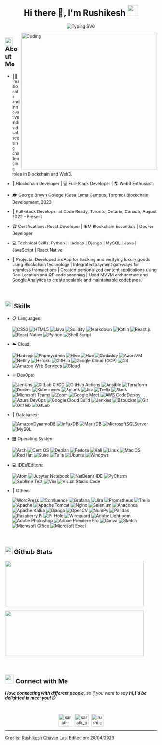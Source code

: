 ### 
<h1 align="center">Hi there 👋, I'm Rushikesh <img src="https://media3.giphy.com/media/ekeXXN8CG7xEavr6rP/giphy.gif?cid=ecf05e470kwfkruveneti696arilu2dw6fves2jr32kra757&rid=giphy.gif&ct=s" width="35"></h1>

<div align="center">
  
![Typing SVG](https://readme-typing-svg.herokuapp.com?font=ROBOT&size=25&color=39FF14&background=000000&center=true&vCenter=true&width=490&lines=%3E+Welcome+to+my+GitHub+profile...!)

</div>

<img align="right" alt="Coding" width="450" src="https://cdn.dribbble.com/users/1162077/screenshots/3848914/programmer.gif">

## <img src="https://c.tenor.com/NCRHhqkXrJYAAAAi/programmers-go-internet.gif" width="25">  <b>About Me</b>

- 👨‍💻 Passionate and innovative individual seeking challenging roles in Blockchain and Web3.

- 🔗 Blockchain Developer | 💻 Full-Stack Developer | 🌎 Web3 Enthusiast

- 🎓 George Brown College (Casa Loma Campus, Toronto) Blockchain Development, 2023

- 💼 Full-stack Developer at Code Ready, Toronto, Ontario, Canada, August 2022 - Present

- 🏆 Certifications: React Developer | IBM Blockchain Essentials | Docker Developer

- 💻 Technical Skills: Python | Hadoop | Django | MySQL | Java | JavaScript | React Native

- 🚀 Projects: Developed a dApp for tracking and verifying luxury goods using Blockchain technology | Integrated payment gateways for seamless transactions | Created personalized content applications using Geo Location and QR code scanning | Used MVVM architecture and Google Analytics to create scalable and maintainable codebases.

<br>

## <img src="https://media2.giphy.com/media/QssGEmpkyEOhBCb7e1/giphy.gif?cid=ecf05e47a0n3gi1bfqntqmob8g9aid1oyj2wr3ds3mg700bl&rid=giphy.gif" width ="25"><b> Skills</b>

<p align="center">

- 📋 Languages:
  
  ![CSS3](https://img.shields.io/badge/css3-%231572B6.svg?style=for-the-badge&logo=css3&logoColor=white&color=2965f1)
  ![HTML5](https://img.shields.io/badge/html5-%23E34F26.svg?style=for-the-badge&logo=html5&logoColor=white&color=e44d26)
  ![Java](https://img.shields.io/badge/java-%23000000.svg?style=for-the-badge&logo=java&logoColor=white&color=007396)
  ![Solidity](https://img.shields.io/badge/solidity-%23000000.svg?style=for-the-badge&logo=solidity&logoColor=white&color=bdbdbd)
  ![Markdown](https://img.shields.io/badge/markdown-%23000000.svg?style=for-the-badge&logo=markdown&logoColor=white&color=7d7d7d)
  ![Kotlin](https://img.shields.io/badge/kotlin-%23777BB4.svg?style=for-the-badge&logo=kotlin&logoColor=white&color=4a90e2)
  ![React.js](https://img.shields.io/badge/React-20232A?style=for-the-badge&logo=react&logoColor=61DAFB&color=20232a)
  ![React Native](https://img.shields.io/badge/React_Native-20232A?style=for-the-badge&logo=react&logoColor=61DAFB&color=20232a)
  ![Python](https://img.shields.io/badge/python-3670A0?style=for-the-badge&logo=python&logoColor=ffdd54&color=3776ab)
  ![Shell Script](https://img.shields.io/badge/shell_script-%23121011.svg?style=for-the-badge&logo=gnu-bash&logoColor=white&color=4eAA25)
    



    
- ☁️ Cloud:
  
  ![Hadoop](https://img.shields.io/badge/Hadoop-%23F37733.svg?style=for-the-badge&logo=Apache%20Hadoop&logoColor=white)
  ![Phpmyadmin](https://img.shields.io/badge/phpMyAdmin-%2300BFFF.svg?style=for-the-badge&logo=phpMyAdmin&logoColor=white)
  ![Hive](https://img.shields.io/badge/Apache%20Hive-FDEE21?style=for-the-badge&logo=Apache%20Hive&logoColor=black)
  ![Hue](https://img.shields.io/badge/Hue-%23FF7E5A.svg?style=for-the-badge&logo=Apache%20Hadoop&logoColor=white)
  ![Godaddy](https://img.shields.io/badge/GoDaddy-%230075FF.svg?style=for-the-badge&logo=GoDaddy&logoColor=white)
  ![AzureVM](https://img.shields.io/badge/Microsoft%20Azure-0089D6?style=for-the-badge&logo=microsoft-azure&logoColor=white)
  ![Netlify](https://img.shields.io/badge/Netlify-%23000000.svg?style=for-the-badge&logo=Netlify&logoColor=#00C7B7)
  ![Heroku](https://img.shields.io/badge/Heroku-%23430098.svg?style=for-the-badge&logo=Heroku&logoColor=white)
  ![GitHub](https://img.shields.io/badge/GitHub-%23121011.svg?style=for-the-badge&logo=GitHub&logoColor=white)
  ![Google Cloud (GCP)](https://img.shields.io/badge/Google_Cloud-%234285F4.svg?style=for-the-badge&logo=google-cloud&logoColor=white)
  ![Git](https://img.shields.io/badge/Git-F05032?style=for-the-badge&logo=git&logoColor=white)
  ![Amazon Web Services](https://img.shields.io/badge/Amazon%20Web%20Services-%23FF9900.svg?style=for-the-badge&logo=amazon%20aws&logoColor=white)
  ![Cloud](https://img.shields.io/badge/Cloud-%2345C3F5.svg?style=for-the-badge&logo=oracle&logoColor=white)

<!--     ![AWS](https://img.shields.io/badge/AWS-%23FF9900.svg?style=for-the-badge&logo=amazon-aws&logoColor=white)
    ![Azure](https://img.shields.io/badge/azure-%230072C6.svg?style=for-the-badge&logo=microsoftazure&logoColor=white)
    ![Google Cloud](https://img.shields.io/badge/GoogleCloud-%234285F4.svg?style=for-the-badge&logo=google-cloud&logoColor=white)
      ![Heroku](https://img.shields.io/badge/Heroku-%234285F4.svg?style=for-the-badge&logo=heroku&logoColor=white)
      ![Netlify](https://img.shields.io/badge/Netlify-%234285F4.svg?style=for-the-badge&logo=netlify&logoColor=white)
      ![Google Cloud](https://img.shields.io/badge/GoogleCloud-%234285F4.svg?style=for-the-badge&logo=google-cloud&logoColor=white)
      ![Google Cloud](https://img.shields.io/badge/GoogleCloud-%234285F4.svg?style=for-the-badge&logo=google-cloud&logoColor=white)
      ![WordPress](https://img.shields.io/badge/WordPress-%23117AC9.svg?style=for-the-badge&logo=WordPress&logoColor=white) -->



    
  
    
- ♾️ DevOps:

  ![Jenkins](https://img.shields.io/badge/Jenkins-%232C5263.svg?style=for-the-badge&logo=Jenkins&logoColor=white)
  ![GitLab CI/CD](https://img.shields.io/badge/GitLab%20CI%2FCD-%233776AB.svg?style=for-the-badge&logo=GitLab&logoColor=white)
  ![GitHub Actions](https://img.shields.io/badge/GitHub%20Actions-%232671E5.svg?style=for-the-badge&logo=GitHub%20Actions&logoColor=white)
  ![Ansible](https://img.shields.io/badge/Ansible-%231A1918.svg?style=for-the-badge&logo=ansible&logoColor=white)
  ![Terraform](https://img.shields.io/badge/Terraform-%23623CE4.svg?style=for-the-badge&logo=Terraform&logoColor=white)
  ![Docker](https://img.shields.io/badge/Docker-%232496ED.svg?style=for-the-badge&logo=Docker&logoColor=white)
  ![Kubernetes](https://img.shields.io/badge/Kubernetes-%23326CE5.svg?style=for-the-badge&logo=Kubernetes&logoColor=white)
  ![Splunk](https://img.shields.io/badge/Splunk-%23F27F17.svg?style=for-the-badge&logo=Splunk&logoColor=white)
  ![Jira](https://img.shields.io/badge/Jira-%230A0FFF.svg?style=for-the-badge&logo=Jira&logoColor=white)
  ![Trello](https://img.shields.io/badge/Trello-%230A0FFF.svg?style=for-the-badge&logo=Trello&logoColor=white)
  ![Slack](https://img.shields.io/badge/Slack-%234A154B.svg?style=for-the-badge&logo=Slack&logoColor=white)
  ![Microsoft Teams](https://img.shields.io/badge/Microsoft%20Teams-%236DB33F.svg?style=for-the-badge&logo=microsoft-teams&logoColor=white)
  ![Zoom](https://img.shields.io/badge/Zoom-%232D8CFF.svg?style=for-the-badge&logo=Zoom&logoColor=white)
  ![Google Meet](https://img.shields.io/badge/Google%20Meet-%234285F4.svg?style=for-the-badge&logo=Google%20Meet&logoColor=white)
  ![AWS CodeDeploy](https://img.shields.io/badge/AWS%20CodeDeploy-%23FF9900.svg?style=for-the-badge&logo=Amazon%20AWS&logoColor=white)
  ![Azure DevOps](https://img.shields.io/badge/Azure%20DevOps-%230078D4.svg?style=for-the-badge&logo=azure-devops&logoColor=white)
  ![Google Cloud Build](https://img.shields.io/badge/Google%20Cloud%20Build-%23000000.svg?style=for-the-badge&logo=Google%20Cloud&logoColor=white)
  ![Jenkins](https://img.shields.io/badge/jenkins-%232C5263.svg?style=for-the-badge&logo=jenkins&logoColor=white)
  ![Bitbucket](https://img.shields.io/badge/bitbucket-%230047B3.svg?style=for-the-badge&logo=bitbucket&logoColor=white)
  ![Git](https://img.shields.io/badge/git-%23F05033.svg?style=for-the-badge&logo=git&logoColor=white)
  ![GitHub](https://img.shields.io/badge/github-%23121011.svg?style=for-the-badge&logo=github&logoColor=white)
  ![GitLab](https://img.shields.io/badge/gitlab-%23181717.svg?style=for-the-badge&logo=gitlab&logoColor=white)
    
- 💾 Databases:

    ![AmazonDynamoDB](https://img.shields.io/badge/Amazon%20DynamoDB-4053D6?style=for-the-badge&logo=Amazon%20DynamoDB&logoColor=white) 
    ![InfluxDB](https://img.shields.io/badge/InfluxDB-22ADF6?style=for-the-badge&logo=InfluxDB&logoColor=white) 
    ![MariaDB](https://img.shields.io/badge/MariaDB-003545?style=for-the-badge&logo=mariadb&logoColor=white) 
    ![MicrosoftSQLServer](https://img.shields.io/badge/Microsoft%20SQL%20Sever-CC2927?style=for-the-badge&logo=microsoft%20sql%20server&logoColor=white) 
    ![MySQL](https://img.shields.io/badge/mysql-%2300f.svg?style=for-the-badge&logo=mysql&logoColor=white)
    
- 🎛️ Operating Systen:

    ![Arch](https://img.shields.io/badge/Arch%20Linux-1793D1?logo=arch-linux&logoColor=fff&style=for-the-badge)
    ![Cent OS](https://img.shields.io/badge/cent%20os-002260?style=for-the-badge&logo=centos&logoColor=F0F0F0)
    ![Debian](https://img.shields.io/badge/Debian-D70A53?style=for-the-badge&logo=debian&logoColor=white)
    ![Fedora](https://img.shields.io/badge/Fedora-294172?style=for-the-badge&logo=fedora&logoColor=white)
    ![Kali](https://img.shields.io/badge/Kali-268BEE?style=for-the-badge&logo=kalilinux&logoColor=white)
    ![Linux](https://img.shields.io/badge/Linux-FCC624?style=for-the-badge&logo=linux&logoColor=black)
    ![Mac OS](https://img.shields.io/badge/mac%20os-000000?style=for-the-badge&logo=macos&logoColor=F0F0F0)
    ![Red Hat](https://img.shields.io/badge/Red%20Hat-EE0000?style=for-the-badge&logo=redhat&logoColor=white)
    ![Suse](https://img.shields.io/badge/SUSE-0C322C?style=for-the-badge&logo=SUSE&logoColor=white)
    ![Tails](https://img.shields.io/badge/Tails%20-56347C?&style=for-the-badge&logo=tails&logoColor=white)
    ![Ubuntu](https://img.shields.io/badge/Ubuntu-E95420?style=for-the-badge&logo=ubuntu&logoColor=white)
    ![Windows](https://img.shields.io/badge/Windows-0078D6?style=for-the-badge&logo=windows&logoColor=white)
    
- 💻 IDEs/Editors:

    ![Atom](https://img.shields.io/badge/Atom-%2366595C.svg?style=for-the-badge&logo=atom&logoColor=white)
    ![Jupyter Notebook](https://img.shields.io/badge/jupyter-%23FA0F00.svg?style=for-the-badge&logo=jupyter&logoColor=white)
    ![NetBeans IDE](https://img.shields.io/badge/NetBeansIDE-1B6AC6.svg?style=for-the-badge&logo=apache-netbeans-ide&logoColor=white)
    ![PyCharm](https://img.shields.io/badge/pycharm-143?style=for-the-badge&logo=pycharm&logoColor=black&color=black&labelColor=green)
    ![Sublime Text](https://img.shields.io/badge/sublime_text-%23575757.svg?style=for-the-badge&logo=sublime-text&logoColor=important)
    ![Vim](https://img.shields.io/badge/VIM-%2311AB00.svg?style=for-the-badge&logo=vim&logoColor=white)
    ![Visual Studio Code](https://img.shields.io/badge/Visual%20Studio%20Code-0078d7.svg?style=for-the-badge&logo=visual-studio-code&logoColor=white)
    
- 🥅 Others:

    ![WordPress](https://img.shields.io/badge/WordPress-%23117AC9.svg?style=for-the-badge&logo=WordPress&logoColor=white)
    ![Confluence](https://img.shields.io/badge/confluence-%23172BF4.svg?style=for-the-badge&logo=confluence&logoColor=white)
    ![Grafana](https://img.shields.io/badge/grafana-%23F46800.svg?style=for-the-badge&logo=grafana&logoColor=white)
    ![Jira](https://img.shields.io/badge/jira-%230A0FFF.svg?style=for-the-badge&logo=jira&logoColor=white)
    ![Prometheus](https://img.shields.io/badge/Prometheus-E6522C?style=for-the-badge&logo=Prometheus&logoColor=white)
    ![Trello](https://img.shields.io/badge/Trello-%23026AA7.svg?style=for-the-badge&logo=Trello&logoColor=white)
    ![Apache](https://img.shields.io/badge/apache-%23D42029.svg?style=for-the-badge&logo=apache&logoColor=white)
    ![Apache Tomcat](https://img.shields.io/badge/apache%20tomcat-%23F8DC75.svg?style=for-the-badge&logo=apache-tomcat&logoColor=black)
    ![Nginx](https://img.shields.io/badge/nginx-%23009639.svg?style=for-the-badge&logo=nginx&logoColor=white)
    ![Selenium](https://img.shields.io/badge/-selenium-%43B02A?style=for-the-badge&logo=selenium&logoColor=white)
    ![Anaconda](https://img.shields.io/badge/Anaconda-%2344A833.svg?style=for-the-badge&logo=anaconda&logoColor=white)
    ![Apache Kafka](https://img.shields.io/badge/Apache%20Kafka-000?style=for-the-badge&logo=apachekafka)
    ![Django](https://img.shields.io/badge/django-%23092E20.svg?style=for-the-badge&logo=django&logoColor=white)
    ![OpenCV](https://img.shields.io/badge/opencv-%23white.svg?style=for-the-badge&logo=opencv&logoColor=white)
    ![NumPy](https://img.shields.io/badge/numpy-%23013243.svg?style=for-the-badge&logo=numpy&logoColor=white)
    ![Pandas](https://img.shields.io/badge/pandas-%23150458.svg?style=for-the-badge&logo=pandas&logoColor=white)
    ![Raspberry Pi](https://img.shields.io/badge/-RaspberryPi-C51A4A?style=for-the-badge&logo=Raspberry-Pi)
    ![Pi-Hole](https://img.shields.io/badge/pihole-%2396060C.svg?style=for-the-badge&logo=pi-hole&logoColor=white)
    ![Wireguard](https://img.shields.io/badge/wireguard-%2388171A.svg?style=for-the-badge&logo=wireguard&logoColor=white)
    ![Adobe Lightroom](https://img.shields.io/badge/Adobe%20Lightroom-31A8FF.svg?style=for-the-badge&logo=Adobe%20Lightroom&logoColor=white)
    ![Adobe Photoshop](https://img.shields.io/badge/adobe%20photoshop-%2331A8FF.svg?style=for-the-badge&logo=adobe%20photoshop&logoColor=white)
    ![Adobe Premiere Pro](https://img.shields.io/badge/Adobe%20Premiere%20Pro-9999FF.svg?style=for-the-badge&logo=Adobe%20Premiere%20Pro&logoColor=white) 
    ![Canva](https://img.shields.io/badge/Canva-%2300C4CC.svg?style=for-the-badge&logo=Canva&logoColor=white) 
    ![Sketch](https://img.shields.io/badge/Sketch-FFB387?style=for-the-badge&logo=sketch&logoColor=black)
    ![Microsoft Office](https://img.shields.io/badge/Microsoft_Office-D83B01?style=for-the-badge&logo=microsoft-office&logoColor=white)
    ![Microsoft Excel](https://img.shields.io/badge/Microsoft_Excel-217346?style=for-the-badge&logo=microsoft-excel&logoColor=white)


</p>

<br> 

## <img src="https://media.giphy.com/media/iY8CRBdQXODJSCERIr/giphy.gif" width="25"> <b>Github Stats</b>

<!-- <p><img width="460" height="150" src="https://github-readme-stats.vercel.app/api?username=sarath-pm&theme=tokyonight&show_icons=true/460/300"> -->

<p><img width="460" height="150" src="https://github-readme-stats.vercel.app/api/top-langs?username=sarath-pm&show_icons=true&locale=en&layout=compact&theme=tokyonight"/460/300"></p>

<p><img width="460" height="150" src="https://github-readme-streak-stats.herokuapp.com/?user=sarath-pm&theme=tokyonight&&fire=FF801F&currStreakNum=FFBE69&currStreakLabel=FFBE69"/460/300"></p>

<br>

## <img src="https://media.giphy.com/media/LnQjpWaON8nhr21vNW/giphy.gif" width='30'> <b>Connect with Me</b>

 <em><b>I love connecting with different people,</b> so if you want to say <b>hi, I'd be delighted to meet you!</b>😃</em>
 
<br>

<p align="center">
<a href="https://www.linkedin.com/in/rushikesh-chavan-772075a4/" target="blank"><img align="center" src="https://i.pinimg.com/originals/de/b4/6f/deb46f02a59e3b3a2aa58fac16290d63.gif" alt="sarath-p-m" height="40" width="45" /></a>
&nbsp;<a href="https://dev.to/kittorushi" target="blank"><img align="center" src="https://res.cloudinary.com/practicaldev/image/fetch/s--0UiMFgbU--/c_limit%2Cf_auto%2Cfl_progressive%2Cq_66%2Cw_880/https://thepracticaldev.s3.amazonaws.com/i/0vbfzhjcsjs0u716x88o.gif" alt="sarath_pm" height="40" width="47" /></a>  
&nbsp;<a href="mailto:sarath2375@gmail.com" target="blank"><img align="center" src="https://user-images.githubusercontent.com/86669668/171339003-ef5b5c96-eac8-478c-a9cc-318ca9477fce.gif" alt="rushi.chavan33@gmail.com" width="40" /></a>     
  
<!-- &nbsp;<a href="https://www.hackerrank.com/sarath_pm" target="blank"><img align="center" src="https://user-images.githubusercontent.com/86669668/171338019-50f8c8de-e1ac-4651-b2cf-1901eceb2e51.gif" alt="sarath_pm" height="40" width="45"></a>
&nbsp;<a href="https://stackoverflow.com/users/19234611" target="blank"><img align="center" src="https://user-images.githubusercontent.com/86669668/171333456-ac1d5e66-bd90-468b-a1bf-c030ba6a1fed.gif" alt="19234611" width="40" />StackOverflow</a>
&nbsp;<a href="skype:sarath2375?add" target="blank"><img align="center" src="https://user-images.githubusercontent.com/86669668/176819343-c1894b0e-8622-4a39-a34c-fd4125d32d4d.gif" alt="sarath2375" width="40" /></a> -->
  
  

-----
Credits: [Rushikesh Chavan](https://github.com/Kittorushi)
Last Edited on: 20/04/2023



<!--
**Kittorushi/Kittorushi** is a ✨ _special_ ✨ repository because its `README.md` (this file) appears on your GitHub profile.

Here are some ideas to get you started:

- 🔭 I’m currently working on ...
- 🌱 I’m currently learning ...
- 👯 I’m looking to collaborate on ...
- 🤔 I’m looking for help with ...
- 💬 Ask me about ...
- 📫 How to reach me: ...
- 😄 Pronouns: ...
- ⚡ Fun fact: ...
-->
